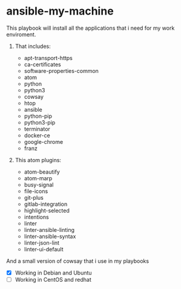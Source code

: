 # ansible-my-machine

This playbook will install all the applications that i need for my work enviroment.

1. That includes:
    - apt-transport-https
    - ca-certificates
    - software-properties-common
    - atom
    - python
    - python3
    - cowsay
    - htop
    - ansible
    - python-pip
    - python3-pip
    - terminator
    - docker-ce
    - google-chrome
    - franz

2. This atom plugins:
    - atom-beautify
    - atom-marp
    - busy-signal
    - file-icons
    - git-plus
    - gitlab-integration
    - highlight-selected
    - intentions
    - linter
    - linter-ansible-linting
    - linter-ansible-syntax
    - linter-json-lint
    - linter-ui-default

And a small version of cowsay that i use in my playbooks

- [x] Working in Debian and Ubuntu
- [ ] Working in CentOS and redhat
